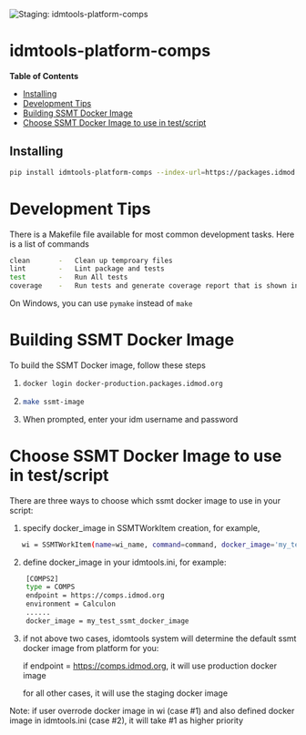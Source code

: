 ![Staging: idmtools-platform-comps](https://github.com/InstituteforDiseaseModeling/idmtools/workflows/Staging:%20idmtools-platform-comps/badge.svg?branch=dev)

# idmtools-platform-comps

<!-- START doctoc generated TOC please keep comment here to allow auto update -->
<!-- DON'T EDIT THIS SECTION, INSTEAD RE-RUN doctoc TO UPDATE -->
**Table of Contents**

  - [Installing](#installing)
- [Development Tips](#development-tips)
- [Building SSMT Docker Image](#building-ssmt-docker-image)
- [Choose SSMT Docker Image to use in test/script](#choose-ssmt-docker-image-to-use-in-testscript)

<!-- END doctoc generated TOC please keep comment here to allow auto update -->

## Installing

```bash
pip install idmtools-platform-comps --index-url=https://packages.idmod.org/api/pypi/pypi-production/simple
```

# Development Tips

There is a Makefile file available for most common development tasks. Here is a list of commands
```bash
clean       -   Clean up temproary files
lint        -   Lint package and tests
test        -   Run All tests
coverage    -   Run tests and generate coverage report that is shown in browser
```
On Windows, you can use `pymake` instead of `make`

# Building SSMT Docker Image

To build the SSMT Docker image, follow these steps

1. ```bash
   docker login docker-production.packages.idmod.org
   ```
2. ```bash
   make ssmt-image
   ```
3. When prompted, enter your idm username and password

# Choose SSMT Docker Image to use in test/script

There are three ways to choose which ssmt docker image to use in your script:

1. specify docker_image in SSMTWorkItem creation, for example,
```bash
   wi = SSMTWorkItem(name=wi_name, command=command, docker_image='my_test_ssmt_docker_image')
```   
2. define docker_image in your idmtools.ini, for example:
```bash
    [COMPS2]
    type = COMPS
    endpoint = https://comps.idmod.org
    environment = Calculon
    ......
    docker_image = my_test_ssmt_docker_image
```

3. if not above two cases, idomtools system will determine the default ssmt docker image from platform for you:

   if endpoint = https://comps.idmod.org, it will use production docker image
   
   for all other cases, it will use the staging docker image
   
Note: if user overrode docker image in wi (case #1) and also defined docker image in idmtools.ini (case #2), 
      it will take #1 as higher priority